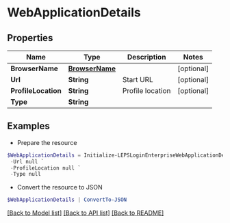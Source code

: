 # WebApplicationDetails
## Properties

Name | Type | Description | Notes
------------ | ------------- | ------------- | -------------
**BrowserName** | [**BrowserName**](BrowserName.md) |  | [optional] 
**Url** | **String** | Start URL | [optional] 
**ProfileLocation** | **String** | Profile location | [optional] 
**Type** | **String** |  | 

## Examples

- Prepare the resource
```powershell
$WebApplicationDetails = Initialize-LEPSLoginEnterpriseWebApplicationDetails  -BrowserName null `
 -Url null `
 -ProfileLocation null `
 -Type null
```

- Convert the resource to JSON
```powershell
$WebApplicationDetails | ConvertTo-JSON
```

[[Back to Model list]](../README.md#documentation-for-models) [[Back to API list]](../README.md#documentation-for-api-endpoints) [[Back to README]](../README.md)

